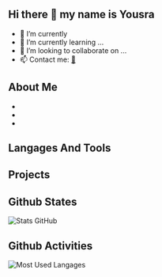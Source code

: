 ## Hi there 👋 my name is Yousra 

- 🔭 I’m currently 
- 🌱 I’m currently learning ...
- 👯 I’m looking to collaborate on ...
- 📫 Contact me: [📩](mailto:yourmail@gmail.com)


## About Me
- 
- 
- 
## Langages And Tools
## Projects
## Github States
![Stats GitHub](https://github-readme-stats.vercel.app/api?username=Yousra0225&show_icons=true&theme=tokyonight)

## Github Activities
![Most Used Langages](https://github-readme-stats.vercel.app/api/top-langs/?username=Yousra0225&layout=compact&theme=tokyonight)

